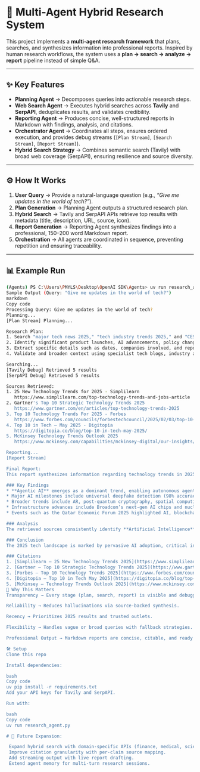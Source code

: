 # 🔎 Multi-Agent Hybrid Research System

This project implements a **multi-agent research framework** that plans, searches, and synthesizes information into professional reports. Inspired by human research workflows, the system uses a **plan → search → analyze → report** pipeline instead of simple Q&A.

---

## ✨ Key Features

- **Planning Agent** → Decomposes queries into actionable research steps.  
- **Web Search Agent** → Executes hybrid searches across **Tavily** and **SerpAPI**, deduplicates results, and validates credibility.  
- **Reporting Agent** → Produces concise, well-structured reports in Markdown with findings, analysis, and citations.  
- **Orchestrator Agent** → Coordinates all steps, ensures ordered execution, and provides debug streams (`[Plan Stream]`, `[Search Stream]`, `[Report Stream]`).  
- **Hybrid Search Strategy** → Combines semantic search (Tavily) with broad web coverage (SerpAPI), ensuring resilience and source diversity.  

---

## ⚙️ How It Works

1. **User Query** → Provide a natural-language question (e.g., *“Give me updates in the world of tech?”*).  
2. **Plan Generation** → Planning Agent outputs a structured research plan.  
3. **Hybrid Search** → Tavily and SerpAPI APIs retrieve top results with metadata (title, description, URL, source, icon).  
4. **Report Generation** → Reporting Agent synthesizes findings into a professional, 150–200 word Markdown report.  
5. **Orchestration** → All agents are coordinated in sequence, preventing repetition and ensuring traceability.  

---

## 📊 Example Run

```bash
(Agents) PS C:\Users\PMYLS\Desktop\OpenAI SDK\Agents> uv run research_agent.py
Sample Output (Query: "Give me updates in the world of tech?")
markdown
Copy code
Processing Query: Give me updates in the world of tech?
Planning...
[Plan Stream] Planning...

Research Plan:
1. Search "major tech news 2025," "tech industry trends 2025," and "CES 2025 announcements" using reputable tech news outlets.
2. Identify significant product launches, AI advancements, policy changes, and major company acquisitions or partnerships reported for 2025.
3. Extract specific details such as dates, companies involved, and reported impacts from official company press releases and reputable financial news sources.
4. Validate and broaden context using specialist tech blogs, industry analyst reports, and discussions on professional tech forums or X (Twitter) for 2025 updates.

Searching...
[Tavily Debug] Retrieved 5 results
[SerpAPI Debug] Retrieved 5 results

Sources Retrieved:
1. 25 New Technology Trends for 2025 - Simplilearn  
   https://www.simplilearn.com/top-technology-trends-and-jobs-article
2. Gartner's Top 10 Strategic Technology Trends 2025  
   https://www.gartner.com/en/articles/top-technology-trends-2025
3. Top 10 Technology Trends For 2025 - Forbes  
   https://www.forbes.com/councils/forbestechcouncil/2025/02/03/top-10-technology-trends-for-2025/
4. Top 10 in Tech – May 2025 - Digitopia  
   https://digitopia.co/blog/top-10-in-tech-may-2025/
5. McKinsey Technology Trends Outlook 2025  
   https://www.mckinsey.com/capabilities/mckinsey-digital/our-insights/the-top-trends-in-tech

Reporting...
[Report Stream]

Final Report:
This report synthesizes information regarding technology trends in 2025, providing an overview of market growth and key advancements.

### Key Findings
* **Agentic AI** emerges as a dominant trend, enabling autonomous agents for enterprise tasks.  
* Major AI milestones include universal deepfake detection (98% accuracy) and launch of Malaysia’s AI-powered Ryt Bank.  
* Broader trends include AR, post-quantum cryptography, spatial computing, disinformation security, and polyfunctional robots.  
* Infrastructure advances include Broadcom’s next-gen AI chips and nuclear-powered data centers.  
* Events such as the Qatar Economic Forum 2025 highlighted AI, blockchain, and sustainable technologies.  

### Analysis
The retrieved sources consistently identify **Artificial Intelligence** as the central driver of technological change in 2025. While most findings are well-sourced (e.g., Gartner, Forbes, McKinsey), some aggregated data lacks direct citation, warranting further validation.

### Conclusion
The 2025 tech landscape is marked by pervasive AI adoption, critical infrastructure shifts, and expanding applications of emerging technologies, signaling a year of rapid innovation and integration.

### Citations
1. [Simplilearn – 25 New Technology Trends 2025](https://www.simplilearn.com/top-technology-trends-and-jobs-article)  
2. [Gartner – Top 10 Strategic Technology Trends 2025](https://www.gartner.com/en/articles/top-technology-trends-2025)  
3. [Forbes – Top 10 Technology Trends 2025](https://www.forbes.com/councils/forbestechcouncil/2025/02/03/top-10-technology-trends-for-2025/)  
4. [Digitopia – Top 10 in Tech May 2025](https://digitopia.co/blog/top-10-in-tech-may-2025/)  
5. [McKinsey – Technology Trends Outlook 2025](https://www.mckinsey.com/capabilities/mckinsey-digital/our-insights/the-top-trends-in-tech)
🚀 Why This Matters
Transparency → Every stage (plan, search, report) is visible and debuggable.

Reliability → Reduces hallucinations via source-backed synthesis.

Recency → Prioritizes 2025 results and trusted outlets.

Flexibility → Handles vague or broad queries with fallback strategies.

Professional Output → Markdown reports are concise, citable, and ready for use in briefs or research docs.

🛠️ Setup
Clone this repo

Install dependencies:

bash
Copy code
uv pip install -r requirements.txt
Add your API keys for Tavily and SerpAPI.

Run with:

bash
Copy code
uv run research_agent.py

# 📌 Future Expansion:

 Expand hybrid search with domain-specific APIs (finance, medical, scientific).
 Improve citation granularity with per-claim source mapping.
 Add streaming output with live report drafting.
 Extend agent memory for multi-turn research sessions.
